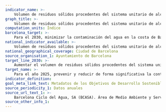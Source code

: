 ```yaml
---
indicator_name: >-
    Volumen de residuos sólidos procedentes del sistema unitario de alcantarillado que se evita que lleguen al mar en tiempo de lluvia (medido en m3 de residuos/días de lluvia significativa por año)
graph_title: >-
    Volumen de residuos sólidos procedentes del sistema unitario de alcantarillado que se evita que lleguen al mar en tiempo de lluvia (medido en m3 de residuos/días de lluvia significativa por año)
computation_units: Índice
barcelona_target: >-
    Para el 2030, minimizar la contaminación del agua en la costa de Barcelona
national_indicator_available: >-
    Volumen de residuos sólidos procedentes del sistema unitario de alcantarillado que se evita que lleguen al mar en tiempo de lluvia (medido en m3 de residuos/días de lluvia significativa por año)
national_geographical_coverage: Ciudad de Barcelona 
source_organisation_1: Ayuntamiento de Barcelona
target_line_2030: >-
    Aumentar el volumen de residuos sólidos procedentes del sistema unitario de alcantarillado que se evita que lleguen al mar en tiempo de lluvia hasta los 4,55 m3/día lluvia significativa por año
target_name: >-
    Para el año 2025, prevenir y reducir de forma significativa la contaminación marina de todo tipo, en particular la producida por actividades realizadas en tierra firme, incluidos los detritus marinos y la contaminación por nutrientes
indicator_definition:
goal_meta_link_text: Metadatos de los Objetivos de Desarrollo Sostenible de las Naciones Unidas (pdf 894kB)
source_periodicity_1: Datos anuales
source_url_text_1: >-
    Barcelona Ciclo del Agua, SA (BCASA). Área de Medio Ambiente y Servicios Urbanos 
source_other_info_1:
---
```

